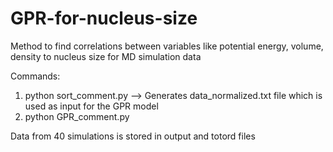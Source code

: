 # GPR-for-nucleus-size
Method to find correlations between variables like potential energy, volume, density to nucleus size for MD simulation data

Commands:
1. python sort_comment.py --> Generates data_normalized.txt file which is used as input for the GPR model
2. python GPR_comment.py

Data from 40 simulations is stored in output and totord files
